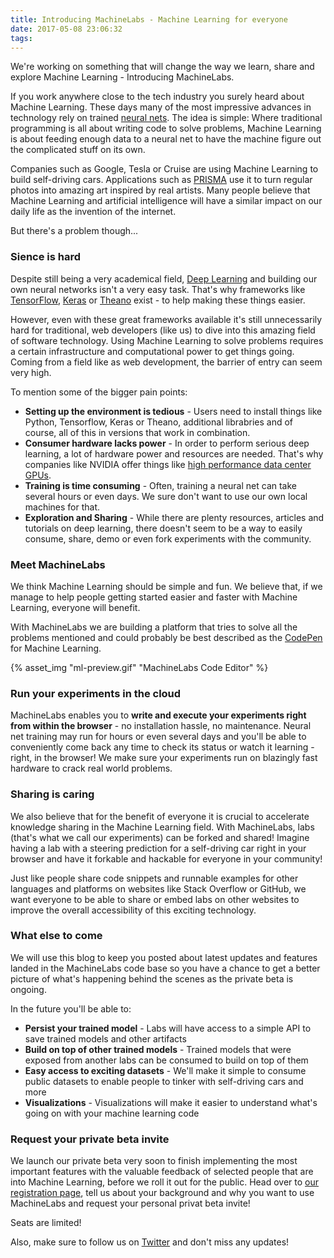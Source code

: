 ```yaml
---
title: Introducing MachineLabs - Machine Learning for everyone
date: 2017-05-08 23:06:32
tags:
---
```


We're working on something that will change the way we learn, share and explore Machine Learning - Introducing MachineLabs.

<!-- more -->

If you work anywhere close to the tech industry you surely heard about Machine Learning. These days many of the most impressive advances in technology rely on trained [neural nets](https://en.wikipedia.org/wiki/Artificial_neural_network). The idea is simple: Where traditional programming is all about writing code to solve problems, Machine Learning is about feeding enough data to a neural net to have the machine figure out the complicated stuff on its own.

Companies such as Google, Tesla or Cruise are using Machine Learning to build self-driving cars. Applications such as [PRISMA](https://prisma-ai.com/) use it to turn regular photos into amazing art inspired by real artists. Many people believe that Machine Learning and artificial intelligence will have a similar impact on our daily life as the invention of the internet.

But there's a problem though...

### Sience is hard

Despite still being a very academical field, [Deep Learning](https://en.wikipedia.org/wiki/Deep_learning) and building our own neural networks isn't a very easy task. That's why frameworks like [TensorFlow](https://www.tensorflow.org/), [Keras](https://keras.io/) or [Theano](http://deeplearning.net/software/theano/) exist - to help making these things easier.

However, even with these great frameworks available it's still unnecessarily hard for traditional, web developers (like us) to dive into this amazing field of software technology. Using Machine Learning to solve problems requires a certain infrastructure and computational power to get things going. Coming from a field like as web development, the barrier of entry can seem very high.

To mention some of the bigger pain points:

- **Setting up the environment is tedious** - Users need to install things like Python, Tensorflow, Keras or Theano, additional librabries and of course, all of this in versions that work in combination.
- **Consumer hardware lacks power** - In order to perform serious deep learning, a lot of hardware power and resources are needed. That's why companies like NVIDIA offer things like [high performance data center GPUs](https://www.nvidia.com/en-us/data-center/tesla/).
- **Training is time consuming** - Often, training a neural net can take several hours or even days. We sure don't want to use our own local machines for that.
- **Exploration and Sharing** - While there are plenty resources, articles and tutorials on deep learning, there doesn't seem to be a way to easily consume, share, demo or even fork experiments with the community.

### Meet MachineLabs

We think Machine Learning should be simple and fun. We believe that, if we manage to help people getting started easier and faster with Machine Learning, everyone will benefit.

With MachineLabs we are building a platform that tries to solve all the problems mentioned and could probably be best described as the [CodePen](http://codepen.io/) for Machine Learning.

{% asset_img "ml-preview.gif" "MachineLabs Code Editor" %}

### Run your experiments in the cloud

MachineLabs enables you to **write and execute your experiments right from within the browser** - no installation hassle, no maintenance. Neural net training may run for hours or even several days and you'll be able to conveniently come back any time to check its status or watch it learning - right, in the browser! We make sure your experiments run on blazingly fast hardware to crack real world problems.

### Sharing is caring

We also believe that for the benefit of everyone it is crucial to accelerate knowledge sharing in the Machine Learning field. With MachineLabs, labs (that's what we call our experiments) can be forked and shared! Imagine having a lab with a steering prediction for a self-driving car right in your browser and have it forkable and hackable for everyone in your community!

Just like people share code snippets and runnable examples for other languages and platforms on websites like Stack Overflow or GitHub, we want everyone to be able to share or embed labs on other websites to improve the overall accessibility of this exciting technology.

### What else to come

We will use this blog to keep you posted about latest updates and features landed in the MachineLabs code base so you have a chance to get a better picture of what's happening behind the scenes as the private beta is ongoing.

In the future you'll be able to:

- **Persist your trained model** - Labs will have access to a simple API to save trained models and other artifacts
- **Build on top of other trained models** - Trained models that were exposed from another labs can be consumed to build on top of them
- **Easy access to exciting datasets** - We'll make it simple to consume public datasets to enable people to tinker with self-driving cars and more
- **Visualizations** - Visualizations will make it easier to understand what's going on with your machine learning code


### Request your private beta invite

We launch our private beta very soon to finish implementing the most important features with the valuable feedback of selected people that are into Machine Learning, before we roll it out for the public. Head over to [our registration page](http://get.machinelabs.ai), tell us about your background and why you want to use MachineLabs and request your personal privat beta invite!

Seats are limited!

Also, make sure to follow us on [Twitter](http://twitter.com/machinelabs_ai) and don't miss any updates!

